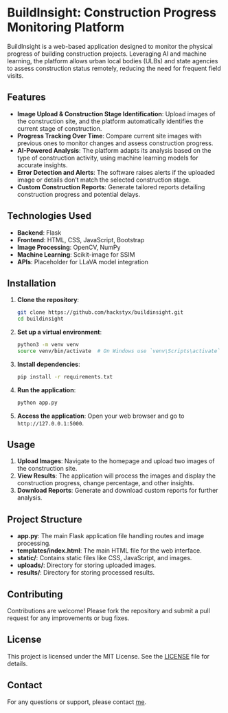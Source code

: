 # BuildInsight: Construction Progress Monitoring Platform

BuildInsight is a web-based application designed to monitor the physical progress of building construction projects. Leveraging AI and machine learning, the platform allows urban local bodies (ULBs) and state agencies to assess construction status remotely, reducing the need for frequent field visits.

## Features

- **Image Upload & Construction Stage Identification**: Upload images of the construction site, and the platform automatically identifies the current stage of construction.
- **Progress Tracking Over Time**: Compare current site images with previous ones to monitor changes and assess construction progress.
- **AI-Powered Analysis**: The platform adapts its analysis based on the type of construction activity, using machine learning models for accurate insights.
- **Error Detection and Alerts**: The software raises alerts if the uploaded image or details don’t match the selected construction stage.
- **Custom Construction Reports**: Generate tailored reports detailing construction progress and potential delays.

## Technologies Used

- **Backend**: Flask
- **Frontend**: HTML, CSS, JavaScript, Bootstrap
- **Image Processing**: OpenCV, NumPy
- **Machine Learning**: Scikit-image for SSIM
- **APIs**: Placeholder for LLaVA model integration

## Installation

1. **Clone the repository**:
   ```bash
   git clone https://github.com/hackstyx/buildinsight.git
   cd buildinsight
   ```

2. **Set up a virtual environment**:
   ```bash
   python3 -m venv venv
   source venv/bin/activate  # On Windows use `venv\Scripts\activate`
   ```

3. **Install dependencies**:
   ```bash
   pip install -r requirements.txt
   ```

4. **Run the application**:
   ```bash
   python app.py
   ```

5. **Access the application**:
   Open your web browser and go to `http://127.0.0.1:5000`.

## Usage

1. **Upload Images**: Navigate to the homepage and upload two images of the construction site.
2. **View Results**: The application will process the images and display the construction progress, change percentage, and other insights.
3. **Download Reports**: Generate and download custom reports for further analysis.

## Project Structure

- **app.py**: The main Flask application file handling routes and image processing.
- **templates/index.html**: The main HTML file for the web interface.
- **static/**: Contains static files like CSS, JavaScript, and images.
- **uploads/**: Directory for storing uploaded images.
- **results/**: Directory for storing processed results.

## Contributing

Contributions are welcome! Please fork the repository and submit a pull request for any improvements or bug fixes.

## License

This project is licensed under the MIT License. See the [LICENSE](LICENSE) file for details.

## Contact

For any questions or support, please contact [me](mailto:contact@Innov8Infinity.com).

